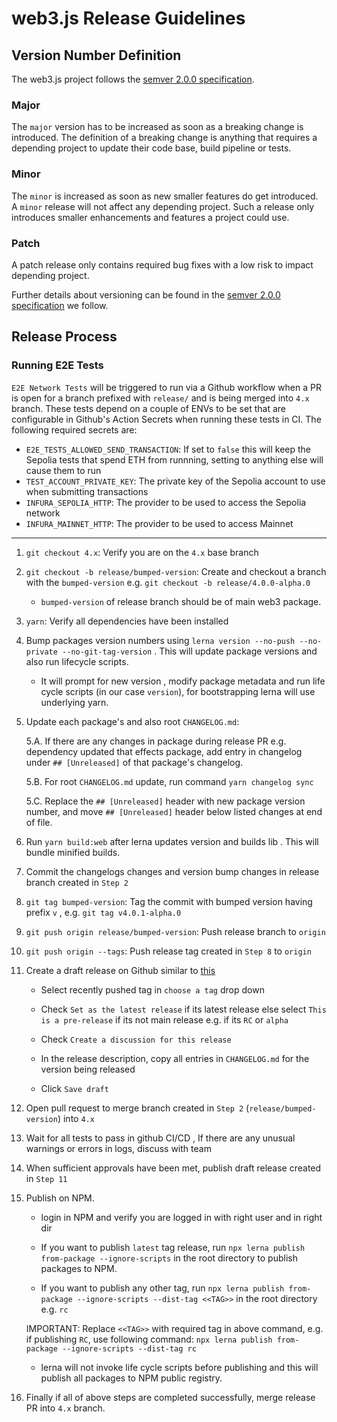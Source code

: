 # web3.js Release Guidelines

## Version Number Definition

The web3.js project follows the [semver 2.0.0 specification](https://semver.org/).

### Major

The `major` version has to be increased as soon as a breaking change is introduced. The definition of a breaking change is anything that requires a depending project to update their code base, build pipeline or tests.

### Minor

The `minor` is increased as soon as new smaller features do get introduced. A `minor` release will not affect any depending project. Such a release only introduces smaller enhancements and features a project could use.

### Patch

A patch release only contains required bug fixes with a low risk to impact depending project.

Further details about versioning can be found in the [semver 2.0.0 specification](https://semver.org/) we follow.

## Release Process

### Running E2E Tests

`E2E Network Tests` will be triggered to run via a Github workflow when a PR is open for a branch prefixed with `release/` and is being merged into `4.x` branch. These tests depend on a couple of ENVs to be set that are configurable in Github's Action Secrets when running these tests in CI. The following required secrets are:

-   `E2E_TESTS_ALLOWED_SEND_TRANSACTION`: If set to `false` this will keep the Sepolia tests that spend ETH from runnning, setting to anything else will cause them to run
-   `TEST_ACCOUNT_PRIVATE_KEY`: The private key of the Sepolia account to use when submitting transactions
-   `INFURA_SEPOLIA_HTTP`: The provider to be used to access the Sepolia network
-   `INFURA_MAINNET_HTTP`: The provider to be used to access Mainnet

---

1. `git checkout 4.x`: Verify you are on the `4.x` base branch
2. `git checkout -b release/bumped-version`: Create and checkout a branch with the `bumped-version` e.g. `git checkout -b release/4.0.0-alpha.0`
    - `bumped-version` of release branch should be of main web3 package.
3. `yarn`: Verify all dependencies have been installed
4. Bump packages version numbers using `lerna version --no-push --no-private --no-git-tag-version` . This will update package versions and also run lifecycle scripts.
    - It will prompt for new version , modify package metadata and run life cycle scripts (in our case `version`), for bootstrapping lerna will use underlying yarn.
5. Update each package's and also root `CHANGELOG.md`: 

    5.A. If there are any changes in package during release PR e.g. dependency updated that effects package, add entry in changelog under `## [Unreleased]` of that package's changelog.

    5.B. For root `CHANGELOG.md` update, run command `yarn changelog sync`

    5.C. Replace the `## [Unreleased]` header with new package version number, and move `## [Unreleased]` header below listed changes at end of file.

6. Run `yarn build:web` after lerna updates version and builds lib . This will bundle minified builds.
7. Commit the changelogs changes and version bump changes in release branch created in `Step 2`
8. `git tag bumped-version`: Tag the commit with bumped version having prefix `v` , e.g. `git tag v4.0.1-alpha.0`
9. `git push origin release/bumped-version`: Push release branch to `origin`
10. `git push origin --tags`: Push release tag created in `Step 8` to `origin`
11. Create a draft release on Github similar to [this](https://github.com/web3/web3.js/releases/tag/v4.2.0)

    - Select recently pushed tag in `choose a tag` drop down

    - Check `Set as the latest release` if its latest release else select `This is a pre-release` if its not main release e.g. if its `RC` or `alpha`

    - Check `Create a discussion for this release`

    - In the release description, copy all entries in `CHANGELOG.md` for the version being released

    - Click `Save draft`
    
12. Open pull request to merge branch created in `Step 2` (`release/bumped-version`) into `4.x`
13. Wait for all tests to pass in github CI/CD , If there are any unusual warnings or errors in logs, discuss with team
14. When sufficient approvals have been met, publish draft release created in `Step 11`
15. Publish on NPM.
    - login in NPM and verify you are logged in with right user and in right dir
    
    - If you want to publish `latest` tag release, run `npx lerna publish from-package --ignore-scripts` in the root directory to publish packages to NPM.
    
    - If you want to publish any other tag, run `npx lerna publish from-package --ignore-scripts --dist-tag <<TAG>>` in the root directory e.g. `rc` 
    
    IMPORTANT: Replace `<<TAG>>` with required tag in above command, e.g. if publishing `RC`, use following command:
      `npx lerna publish from-package --ignore-scripts --dist-tag rc`

    - lerna will not invoke life cycle scripts before publishing and this will publish all packages to NPM public registry.

16. Finally if all of above steps are completed successfully, merge release PR into `4.x` branch.
